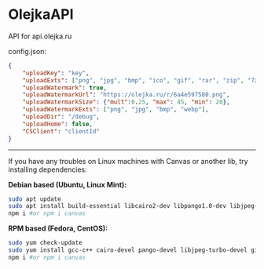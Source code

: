 # OlejkaAPI
 API for api.olejka.ru

config.json:
```json
{
    "uploadKey": "key",
    "uploadExts": ["png", "jpg", "bmp", "ico", "gif", "rar", "zip", "7z", "mp4", "avi", "mp3", "wav", "txt", "h", "cpp", "java", "cs", "lua", "html", "css", "js", "exe", "dll"],
    "uploadWatermark": true,
    "uploadWatermarkUrl": "https://olejka.ru/r/6a4e597580.png",
    "uploadWatermarkSize": {"mult":0.25, "max": 45, "min": 20},
    "uploadWatermarkExts": ["png", "jpg", "bmp", "webp"],
    "uploadDir": "/debug",
    "uploadHome": false,
    "CSClient": "clientId"
}
```

---
If you have any troubles on Linux machines with Canvas or another lib, try installing dependencies:

**Debian based (Ubuntu, Linux Mint):**
```sh
sudo apt update 
sudo apt install build-essential libcairo2-dev libpango1.0-dev libjpeg-dev libgif-dev librsvg2-dev -y
npm i #or npm i canvas
```
**RPM based (Fedora, CentOS):**
```sh
sudo yum check-update
sudo yum install gcc-c++ cairo-devel pango-devel libjpeg-turbo-devel giflib-devel -y
npm i #or npm i canvas
```